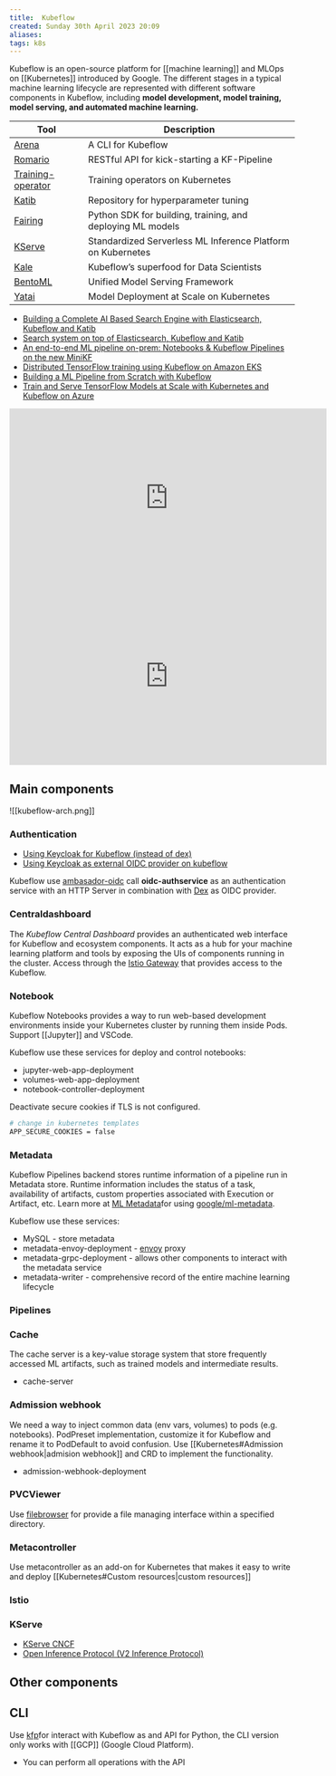 ```yaml
---
title:  Kubeflow
created: Sunday 30th April 2023 20:09
aliases: 
tags: k8s
---
```

Kubeflow is an open-source platform for [[machine learning]] and MLOps on [[Kubernetes]] introduced by Google. The different stages in a typical machine learning lifecycle are represented with different software components in Kubeflow, including **model development, model training, model serving, and automated machine learning.**

| Tool                                                               | Description                                                 |
| ------------------------------------------------------------------ | ----------------------------------------------------------- |
| [Arena](https://github.com/kubeflow/arena)                         | A CLI for Kubeflow                                          |
| [Romario](https://github.com/datasailors/romario)                  | RESTful API for kick-starting a KF-Pipeline                 |
| [Training-operator](https://github.com/kubeflow/training-operator) | Training operators on Kubernetes                            |
| [Katib](https://github.com/kubeflow/katib)                         | Repository for hyperparameter tuning                        |
| [Fairing](https://github.com/kubeflow/fairing)                     | Python SDK for building, training, and deploying ML models  |
| [KServe](https://github.com/kserve/kserve)                         | Standardized Serverless ML Inference Platform on Kubernetes |
| [Kale](https://github.com/kubeflow-kale/kale)                      | Kubeflow’s superfood for Data Scientists                    |
| [BentoML](https://github.com/bentoml/BentoML)                      | Unified Model Serving Framework                             |
|[Yatai](https://github.com/bentoml/yatai)|Model Deployment at Scale on Kubernetes|

- [Building a Complete AI Based Search Engine with Elasticsearch, Kubeflow and Katib](https://towardsdatascience.com/building-a-complete-ai-based-search-engine-with-elasticsearch-kubeflow-and-katib-590c7b27eb8f)
- [Search system on top of Elasticsearch, Kubeflow and Katib](https://github.com/WillianFuks/pySearchML)
- [An end-to-end ML pipeline on-prem:  Notebooks & Kubeflow Pipelines on the new MiniKF](https://medium.com/kubeflow/an-end-to-end-ml-pipeline-on-prem-notebooks-kubeflow-pipelines-on-the-new-minikf-33b7d8e9a836)
- [Distributed TensorFlow training using Kubeflow on Amazon EKS](https://aws.amazon.com/es/blogs/opensource/distributed-tensorflow-training-using-kubeflow-on-amazon-eks/)
- [Building a ML Pipeline from Scratch with Kubeflow](https://blogs.cisco.com/developer/machinelearningops03)
- [Train and Serve TensorFlow Models at Scale with Kubernetes and Kubeflow on Azure](https://github.com/Azure/kubeflow-labs)

<iframe width="560" height="315" src="https://www.youtube.com/embed/lu5zHvpQeSI" title="YouTube video player" frameborder="0" allow="accelerometer; autoplay; clipboard-write; encrypted-media; gyroscope; picture-in-picture; web-share" allowfullscreen></iframe>

<iframe width="560" height="315" src="https://www.youtube.com/embed/VDINH5WkBhA" title="YouTube video player" frameborder="0" allow="accelerometer; autoplay; clipboard-write; encrypted-media; gyroscope; picture-in-picture; web-share" allowfullscreen></iframe>

## Main components 

![[kubeflow-arch.png]]

### Authentication

- [Using Keycloak for Kubeflow (instead of dex)](https://medium.com/@iamestelleyu/dex-is-the-defalut-authentication-application-of-kubeflow-and-there-is-a-option-using-both-dex-and-2cea08ca76f6)
- [Using Keycloak as external OIDC provider on kubeflow](https://velog.io/@hklog/keycloak-kubeflow-dex)

Kubeflow use [ambasador-oidc](https://github.com/arrikto/oidc-authservice) call **oidc-authservice** as an authentication service with an HTTP Server in combination with [Dex](https://journal.arrikto.com/kubeflow-authentication-with-istio-dex-5eafdfac4782) as OIDC provider.
### Centraldashboard

The _Kubeflow Central Dashboard_ provides an authenticated web interface for Kubeflow and ecosystem components. It acts as a hub for your machine learning platform and tools by exposing the UIs of components running in the cluster. Access through the [Istio Gateway](https://istio.io/docs/concepts/traffic-management/#gateways) that provides access to the Kubeflow.
### Notebook

Kubeflow Notebooks provides a way to run web-based development environments inside your Kubernetes cluster by running them inside Pods. Support [[Jupyter]] and VSCode.

Kubeflow use these services for deploy and control notebooks:

- jupyter-web-app-deployment
- volumes-web-app-deployment
- notebook-controller-deployment

Deactivate secure cookies if TLS is not configured.

```bash
# change in kubernetes templates
APP_SECURE_COOKIES = false
```

### Metadata

Kubeflow Pipelines backend stores runtime information of a pipeline run in Metadata store. Runtime information includes the status of a task, availability of artifacts, custom properties associated with Execution or Artifact, etc. Learn more at [ML Metadata](https://github.com/google/ml-metadata/blob/master/g3doc/get_started.md)for using [google/ml-metadata](https://github.com/google/ml-metadata).

Kubeflow use these services:

- MySQL - store metadata
- metadata-envoy-deployment - [envoy](https://www.envoyproxy.io/) proxy 
- metadata-grpc-deployment - allows other components to interact with the metadata service
- metadata-writer - comprehensive record of the entire machine learning lifecycle

### Pipelines


### Cache

The cache server is a key-value storage system that store frequently accessed ML artifacts, such as trained models and intermediate results.

- cache-server
### Admission webhook

We need a way to inject common data (env vars, volumes) to pods (e.g. notebooks). PodPreset implementation, customize it for Kubeflow and rename it to PodDefault to avoid confusion. Use [[Kubernetes#Admission webhook|admision webhook]] and CRD to implement the functionality.

- admission-webhook-deployment

### PVCViewer

Use [filebrowser](https://github.com/filebrowser/filebrowser) for provide a file managing interface within a specified directory.

### Metacontroller

Use metacontroller as an add-on for Kubernetes that makes it easy to write and deploy  [[Kubernetes#Custom resources|custom resources]]
### Istio



### KServe

- [KServe CNCF](https://www.slideshare.net/theofpa/kubecon-2023-eu-kserve-the-state-and-future-of-cloudnative-model-serving)
- [Open Inference Protocol (V2 Inference Protocol)](https://kserve.github.io/website/0.10/modelserving/data_plane/v2_protocol/)

## Other components


## CLI

Use [kfp](https://kubeflow-pipelines.readthedocs.io/en/stable/index.html)for interact with Kubeflow as and API for Python, the CLI version only works with [[GCP]] (Google Cloud Platform).

- You can perform all operations with the API 